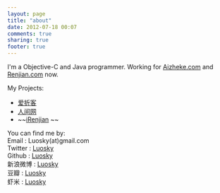 ```yaml
---
layout: page
title: "about"
date: 2012-07-18 00:07
comments: true
sharing: true
footer: true
---
```


I'm a Objective-C and Java programmer. Working for [Aizheke.com](http://aizheke.com)  and [Renjian.com](http://renjian.com) now.

My Projects:

  * [爱折客][9]
  * [人间网][11]
  * ~~[iRenjian][10]  ~~

 
   [9]: http://itunes.apple.com/us/app/id408827748?mt=8
   [10]: http://itunes.apple.com/us/app/irenjian/id403905966?mt=8
   [11]: http://renjian.com
  
You can find me by:  
Email   :  Luosky(at)gmail.com  
Twitter :  [Luosky][11]  
Github  :  [Luosky][15]  
新浪微博   : [Luosky][12]   
豆瓣      :	[Luosky][13]   
虾米      :	[Luosky][14]

   [11]: http://www.twitter.com/luosky
   [12]: http://t.sina.com.cn/luosky
   [13]: http://www.douban.com/people/luosky/
   [14]: http://www.xiami.com/u/35579
   [15]: http://github.com/luosky

